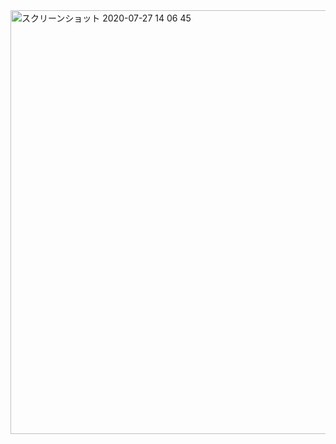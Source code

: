 <img width="678" alt="スクリーンショット 2020-07-27 14 06 45" src="https://user-images.githubusercontent.com/50798936/88505804-696e1700-d013-11ea-9c1c-2b2acb4f93aa.png">
